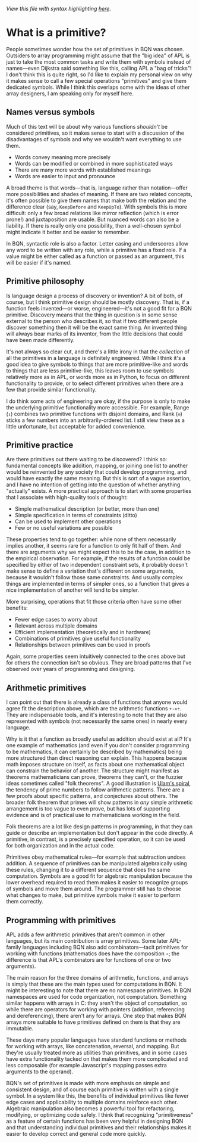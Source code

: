 *View this file with syntax highlighting [here](https://saltytine.github.io/BQN/commentary/primitive.html).*

# What is a primitive?

People sometimes wonder how the set of primitives in BQN was chosen. Outsiders to array programming might assume that the "big idea" of APL is just to take the most common tasks and write them with symbols instead of names—even Dijkstra said something like this, calling APL a "bag of tricks"! I don't think this is quite right, so I'd like to explain my personal view on why it makes sense to call a few special operations "primitives" and give them dedicated symbols. While I think this overlaps some with the ideas of other array designers, I am speaking only for myself here.

## Names versus symbols

Much of this text will be about why various functions *shouldn't* be considered primitives, so it makes sense to start with a discussion of the disadvantages of symbols and why we wouldn't want everything to use them.

- Words convey meaning more precisely
- Words can be modified or combined in more sophisticated ways
- There are many more words with established meanings
- Words are easier to input and pronounce

A broad theme is that words—that is, language rather than notation—offer more possibilities and shades of meaning. If there are two related concepts, it's often possible to give them names that make both the relation and the difference clear (say, `KeepBefore` and `KeepUpTo`). With symbols this is more difficult: only a few broad relations like mirror reflection (which is error prone!) and juxtaposition are usable. But nuanced words can also be a liability. If there is really only one possibility, then a well-chosen symbol might indicate it better and be easier to remember.

In BQN, syntactic role is also a factor. Letter casing and underscores allow any word to be written with any role, while a primitive has a fixed role. If a value might be either called as a function or passed as an argument, this will be easier if it's named.

## Primitive philosophy

Is language design a process of discovery or invention? A bit of both, of course, but I think primitive design should be mostly discovery. That is, if a function feels invented—or worse, engineered—it's not a good fit for a BQN primitive. Discovery means that the thing in question is in some sense external to the person who describes it, so that if two different people discover something then it will be the exact same thing. An invented thing will always bear marks of its inventor, from the little decisions that could have been made differently.

It's not always so clear cut, and there's a little irony in that the *collection* of all the primitives in a language is definitely engineered. While I think it's a good idea to give symbols to things that are more primitive-like and words to things that are less primitive-like, this leaves room to use symbols relatively more as in APL, or words more as in Python, to focus on different functionality to provide, or to select different primitives when there are a few that provide similar functionality.

I do think some acts of engineering are okay, if the purpose is only to make the underlying primitive functionality more accessible. For example, Range (`↕`) combines two primitive functions with disjoint domains, and Rank (`⎉`) sticks a few numbers into an arbitrarily-ordered list. I still view these as a little unfortunate, but acceptable for added convenience.

## Primitive practice

Are there primitives out there waiting to be discovered? I think so: fundamental concepts like addition, mapping, or joining one list to another would be reinvented by any society that could develop programming, and would have exactly the same meaning. But this is sort of a vague assertion, and I have no intention of getting into the question of whether anything "actually" exists. A more practical approach is to start with some properties that I associate with high-quality tools of thought:

- Simple mathematical description (or better, more than one)
- Simple specification in terms of constraints (ditto)
- Can be used to implement other operations
- Few or no useful variations are possible

These properties tend to go together: while none of them necessarily implies another, it seems rare for a function to only fit half of them. And there are arguments why we might expect this to be the case, in addition to the empirical observation. For example, if the results of a function could be specified by either of two independent constraint sets, it probably doesn't make sense to define a variation that's different on some arguments, because it wouldn't follow those same constraints. And usually complex things are implemented in terms of simpler ones, so a function that gives a nice implementation of another will tend to be simpler.

More surprising, operations that fit those criteria often have some other benefits:

- Fewer edge cases to worry about
- Relevant across multiple domains
- Efficient implementation (theoretically and in hardware)
- Combinations of primitives give useful functionality
- Relationships between primitives can be used in proofs

Again, some properties seem intuitively connected to the ones above but for others the connection isn't so obvious. They are broad patterns that I've observed over years of programming and designing.

## Arithmetic primitives

I can point out that there is already a class of functions that anyone would agree fit the description above, which are the arithmetic functions `+-×÷`. They are indispensable tools, and it's interesting to note that they are also represented with symbols (not necessarily the same ones) in nearly every language.

Why is it that a function as broadly useful as addition should exist at all? It's one example of mathematics (and even if you don't consider programming to be mathematics, it can certainly be described by mathematics) being more structured than direct reasoning can explain. This happens because math imposes structure on itself, as facts about one mathematical object can constrain the behavior of another. The structure might manifest as theorems mathematicians can prove, theorems they can't, or the fuzzier ideas sometimes called "folk theorems". A good illustration is [Ulam's spiral](https://en.wikipedia.org/wiki/Ulam%27s_spiral), the tendency of prime numbers to follow arithmetic patterns. There are a few proofs about specific patterns, and conjectures about others. The broader folk theorem that primes will show patterns in *any* simple arithmetic arrangement is too vague to even prove, but has lots of supporting evidence and is of practical use to mathematicians working in the field.

<!--GEN
p ← 176‿48
dim ← 2 × p + d ← 168‿56

rc ← At "stroke=currentColor|fill=none|stroke-width=0.8"
tg ← "g"At"font-size=14px"
cg ← "g"At"text-anchor=middle|font-size=19px"
lg ← "g"At"stroke=currentColor|stroke-width=0.4"

Text ← ("text" Attr "dy"‿"0.35em"∾·Pos d⊸×)⊸Enc
t ← ((0.63-˜0.36⌊↕3)(0.22⊸+⊸≍¨⋈≍˜¨)1∾0.5+↕2) Text¨¨ ⟨
  "Definition"‿"Exact"‿"Fuzzy"
  "Application"‿"Specific"‿"General"
⟩

((-p+d×0.1‿0.3)∾dim) SVG ("g"At"fill=currentColor") Enc ⟨
  "rect" Elt rc ∾ (Pos 0‿0)∾"width"‿"height"≍˘FmtNum 2×d
  tg Enc "end"‿"middle" ("g"Attr"text-anchor"⋈⊢)⊸Enc¨ t
  cg Enc (⥊≍⌜˜0.5+↕2) Text¨ "Algorithm"‿""‿"Primitive"‿"Design pattern"
  lg Enc (<"xy"≍⌜"12") ("line" Elt ≍˘○⥊)⟜(FmtNum d×⊢)¨ ⋈⟜⌽ 1‿1≍¯0.34‿2.1
⟩
-->

Folk theorems are a lot like design patterns in programming, in that they can guide or describe an implementation but don't appear in the code directly. A primitive, in contrast, is a precisely specified operation, so it can be used for both organization and in the actual code.

Primitives obey mathematical rules—for example that subtraction undoes addition. A sequence of primitives can be manipulated algebraically using these rules, changing it to a different sequence that does the same computation. Symbols are a good fit for algebraic manipulation because the lower overhead required to read them makes it easier to recognize groups of symbols and move them around. The programmer still has to choose what changes to make, but primitive symbols make it easier to perform them correctly.

## Programming with primitives

APL adds a few arithmetic primitives that aren't common in other languages, but its main contribution is array primitives. Some later APL-family languages including BQN also add combinators—tacit primitives for working with functions (mathematics does have the composition `∘`; the difference is that APL's combinators are for functions of one or two arguments).

The main reason for the three domains of arithmetic, functions, and arrays is simply that these are the main types used for computations in BQN. It might be interesting to note that there are no namespace primitives. In BQN namespaces are used for code organization, not computation. Something similar happens with arrays in C: they aren't the object of computation, so while there are operators for working with pointers (addition, referencing and dereferencing), there aren't any for arrays. One step that makes BQN arrays more suitable to have primitives defined on them is that they are immutable.

These days many popular languages have standard functions or methods for working with arrays, like concatenation, reversal, and mapping. But they're usually treated more as utilities than primitives, and in some cases have extra functionality tacked on that makes them more complicated and less composable (for example Javascript's mapping passes extra arguments to the operand).

BQN's set of primitives is made with more emphasis on simple and consistent design, and of course each primitive is written with a single symbol. In a system like this, the benefits of individual primitives like fewer edge cases and applicability to multiple domains reinforce each other. Algebraic manipulation also becomes a powerful tool for refactoring, modifying, or optimizing code safely. I think that recognizing "primitiveness" as a feature of certain functions has been very helpful in designing BQN and that understanding individual primitives and their relationships makes it easier to develop correct and general code more quickly.
